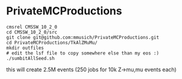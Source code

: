 # PrivateMCProductions

```
cmsrel CMSSW_10_2_0
cd CMSSW_10_2_0/src
git clone git@github.com:mmusich/PrivateMCProductions.git
cd PrivateMCProductions/TkAlZMuMu/
mkdir outfiles
# edit the lsf file to copy somewhere else than my eos :)
./sumbitAllSeed.sh
```

this will create 2.5M events (250 jobs for 10k Z->mu,mu events each)
